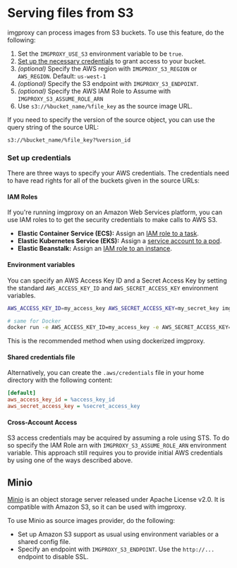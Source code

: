 # Serving files from S3

imgproxy can process images from S3 buckets. To use this feature, do the following:

1. Set the `IMGPROXY_USE_S3` environment variable to be `true`.
2. [Set up the necessary credentials](#set-up-credentials) to grant access to your bucket.
3. _(optional)_ Specify the AWS region with `IMGPROXY_S3_REGION` or `AWS_REGION`. Default: `us-west-1`
4. _(optional)_ Specify the S3 endpoint with `IMGPROXY_S3_ENDPOINT`.
5. _(optional)_ Specify the AWS IAM Role to Assume with `IMGPROXY_S3_ASSUME_ROLE_ARN`
6. Use `s3://%bucket_name/%file_key` as the source image URL.

If you need to specify the version of the source object, you can use the query string of the source URL:

```
s3://%bucket_name/%file_key?%version_id
```

### Set up credentials

There are three ways to specify your AWS credentials. The credentials need to have read rights for all of the buckets given in the source URLs:

#### IAM Roles

If you're running imgproxy on an Amazon Web Services platform, you can use IAM roles to to get the security credentials to make calls to AWS S3.

* **Elastic Container Service (ECS):** Assign an [IAM role to a task](https://docs.aws.amazon.com/AmazonECS/latest/developerguide/task-iam-roles.html).
* **Elastic Kubernetes Service (EKS):** Assign a [service account to a pod](https://docs.aws.amazon.com/eks/latest/userguide/pod-configuration.html).
* **Elastic Beanstalk:** Assign an [IAM role to an instance](https://docs.aws.amazon.com/elasticbeanstalk/latest/dg/iam-instanceprofile.html).

#### Environment variables

You can specify an AWS Access Key ID and a Secret Access Key by setting the standard `AWS_ACCESS_KEY_ID` and `AWS_SECRET_ACCESS_KEY` environment variables.

``` bash
AWS_ACCESS_KEY_ID=my_access_key AWS_SECRET_ACCESS_KEY=my_secret_key imgproxy

# same for Docker
docker run -e AWS_ACCESS_KEY_ID=my_access_key -e AWS_SECRET_ACCESS_KEY=my_secret_key -it darthsim/imgproxy
```

This is the recommended method when using dockerized imgproxy.

#### Shared credentials file

Alternatively, you can create the `.aws/credentials` file in your home directory with the following content:

```ini
[default]
aws_access_key_id = %access_key_id
aws_secret_access_key = %secret_access_key
```

#### Cross-Account Access

S3 access credentials may be acquired by assuming a role using STS. To do so specify the IAM Role arn with `IMGPROXY_S3_ASSUME_ROLE_ARN` environment variable. This approach still requires you to provide initial AWS credentials by using one of the ways described above.

## Minio

[Minio](https://github.com/minio/minio) is an object storage server released under Apache License v2.0. It is compatible with Amazon S3, so it can be used with imgproxy.

To use Minio as source images provider, do the following:

* Set up Amazon S3 support as usual using environment variables or a shared config file.
* Specify an endpoint with `IMGPROXY_S3_ENDPOINT`. Use the `http://...` endpoint to disable SSL.
